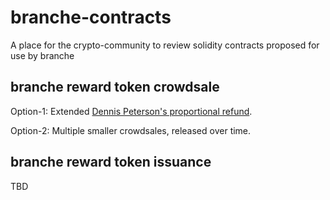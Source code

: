 # branche-contracts
A place for the crypto-community to review solidity contracts proposed for use by branche

## branche reward token crowdsale
Option-1: Extended [Dennis Peterson's proportional refund](http://www.blunderingcode.com/fairtokensales/).

Option-2: Multiple smaller crowdsales, released over time.

## branche reward token issuance
TBD
